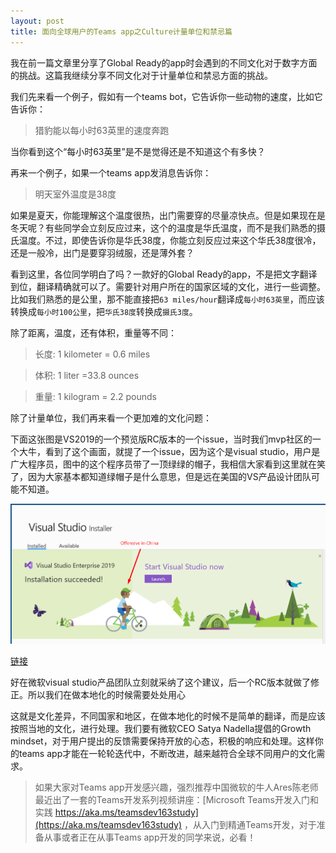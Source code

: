 ```yaml
---
layout: post
title: 面向全球用户的Teams app之Culture计量单位和禁忌篇
---
```


我在前一篇文章里分享了Global Ready的app时会遇到的不同文化对于数字方面的挑战。这篇我继续分享不同文化对于计量单位和禁忌方面的挑战。

我们先来看一个例子，假如有一个teams bot，它告诉你一些动物的速度，比如它告诉你：
> 猎豹能以每小时63英里的速度奔跑

当你看到这个“每小时63英里”是不是觉得还是不知道这个有多快？

再来一个例子，如果一个teams app发消息告诉你：
> 明天室外温度是38度

如果是夏天，你能理解这个温度很热，出门需要穿的尽量凉快点。但是如果现在是冬天呢？有些同学会立刻反应过来，这个的温度是华氏温度，而不是我们熟悉的摄氏温度。不过，即使告诉你是华氏38度，你能立刻反应过来这个华氏38度很冷，还是一般冷，出门是要穿羽绒服，还是薄外套？

看到这里，各位同学明白了吗？一款好的Global Ready的app，不是把文字翻译到位，翻译精确就可以了。需要针对用户所在的国家区域的文化，进行一些调整。比如我们熟悉的是公里，那不能直接把`63 miles/hour`翻译成`每小时63英里`，而应该转换成`每小时100公里`，把`华氏38度`转换成`摄氏3度`。

除了距离，温度，还有体积，重量等不同：
> 长度: 1 kilometer = 0.6 miles

> 体积: 1 liter =33.8 ounces

> 重量: 1 kilogram = 2.2 pounds

除了计量单位，我们再来看一个更加难的文化问题：

下面这张图是VS2019的一个预览版RC版本的一个issue，当时我们mvp社区的一个大牛，看到了这个画面，就提了一个issue，因为这个是visual studio，用户是广大程序员，图中的这个程序员带了一顶绿绿的帽子，我相信大家看到这里就在笑了，因为大家基本都知道绿帽子是什么意思，但是远在美国的VS产品设计团队可能不知道。

![VS RC Issue](../images/post20200119/001.png)

[链接](https://developercommunity.visualstudio.com/content/problem/475341/vs-installer-welcome-image-contains-offensive-elem.html)

好在微软visual studio产品团队立刻就采纳了这个建议，后一个RC版本就做了修正。所以我们在做本地化的时候需要处处用心

这就是文化差异，不同国家和地区，在做本地化的时候不是简单的翻译，而是应该按照当地的文化，进行处理。我们要有微软CEO Satya Nadella提倡的Growth mindset，对于用户提出的反馈需要保持开放的心态，积极的响应和处理。这样你的teams app才能在一轮轮迭代中，不断改进，越来越符合全球不同用户的文化需求。


> 如果大家对Teams app开发感兴趣，强烈推荐中国微软的牛人Ares陈老师最近出了一套的Teams开发系列视频讲座：[Microsoft Teams开发入门和实践 https://aka.ms/teamsdev163study](https://aka.ms/teamsdev163study) ，从入门到精通Teams开发，对于准备从事或者正在从事Teams app开发的同学来说，必看！
